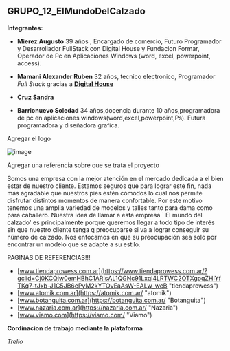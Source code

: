 ## GRUPO_12_ElMundoDelCalzado

**Integrantes:**

- **Mierez  Augusto**
39 años , Encargado de comercio, Futuro Programador  y Desarrollador FullStack con  Digital House y Fundacion Formar, Operador de Pc en Aplicaciones Windows (word, excel, powerpoint, access).

- **Mamani Alexander Ruben**  32 años, tecnico electronico, Programador *Full Stack* gracias a **[Digital House](https://www.digitalhouse.com/ar "Digital House")** 



- **Cruz Sandra**




- **Barrionuevo Soledad**
34 años,docencia durante 10 años,programadora de pc en aplicaciones windows(word,excel,powerpoint,Ps). Futura programadora y diseñadora grafica.


Agregar el logo

![image](https://user-images.githubusercontent.com/87153906/126934872-096b52d5-5f05-46c7-a89a-df186840a970.png)




Agregar una referencia sobre que se trata el proyecto
 
 Somos una empresa con la mejor atención en el mercado dedicada a el bien estar de nuestro cliente. Estamos seguros que para lograr este fin, nada más agradable que nuestros pies estén cómodos lo cual nos permite disfrutar distintos momentos de manera confortable. Por este motivo tenemos una amplia variedad de modelos y talles tanto para dama como para caballero. Nuestra idea de llamar a esta empresa ` El mundo del calzado'  es principalmente porque  queremos llegar a todo tipo de interés sin que nuestro cliente tenga q preocuparse si va a lograr conseguir su número de calzado. Nos enfocamos en que su preocupación sea solo por encontrar un modelo que se adapte a su estilo.





PAGINAS DE REFERENCIAS!!!

- [www.tiendaprowess.com.ar](https://www.tiendaprowess.com.ar/?gclid=Cj0KCQjw0emHBhC1ARIsAL1QGNc91Lxql4LRTWC2OTXgpqZHiYfTKq7-tJxb-J1C5JB6ePyM2kYTOvEaAsW-EALw_wcB "tiendaprowess")
- [www.atomik.com.ar](https://atomik.com.ar/ "atomik")
- [www.botanguita.com.ar](https://botanguita.com.ar/ "Botanguita")
- [www.nazaria.com.ar](https://nazaria.com.ar/ "Nazaria")
- [www.viamo.com](https://viamo.com/ "Viamo")





**Cordinacion de trabajo mediante la plataforma**

*Trello*

